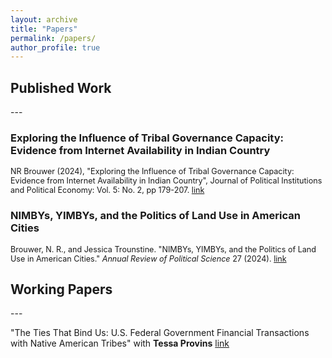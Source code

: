 ```yaml
---
layout: archive
title: "Papers"
permalink: /papers/
author_profile: true
---
```


<h2> Published Work </h2>
---

<h3> Exploring the Influence of Tribal Governance Capacity: Evidence from Internet Availability in Indian Country </h3>

<div style="margin-top: 0px; margin-bottom: 0px; font-size: 90%;">

NR Brouwer (2024), "Exploring the Influence of Tribal Governance Capacity: Evidence from Internet Availability in Indian Country", Journal of Political Institutions and Political Economy: Vol. 5: No. 2, pp 179-207. <a href="http://dx.doi.org/10.1561/113.00000098">link</a>
</div>

<h3> NIMBYs, YIMBYs, and the Politics of Land Use in American Cities</h3>

<div style="margin-top: 0px; margin-bottom: 0px; font-size: 90%;">

Brouwer, N. R., and Jessica Trounstine. "NIMBYs, YIMBYs, and the Politics of Land Use in American Cities." <em>Annual Review of Political Science</em> 27 (2024). <a href="https://doi.org/10.1146/annurev-polisci-041322-041133">link</a>
</div>


<h2> Working Papers</h2>
---

"The Ties That Bind Us: U.S. Federal Government Financial Transactions with Native American Tribes" <span style="font-size:14px;">with **Tessa Provins**</span> [link](/files/pdf/TiesThatBind_BrouwerProvins_MPSA.pdf)
 
